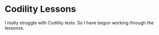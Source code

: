 # Codility Lessons
I really struggle with Codility tests.  So I have begun working through the lessonss.  
